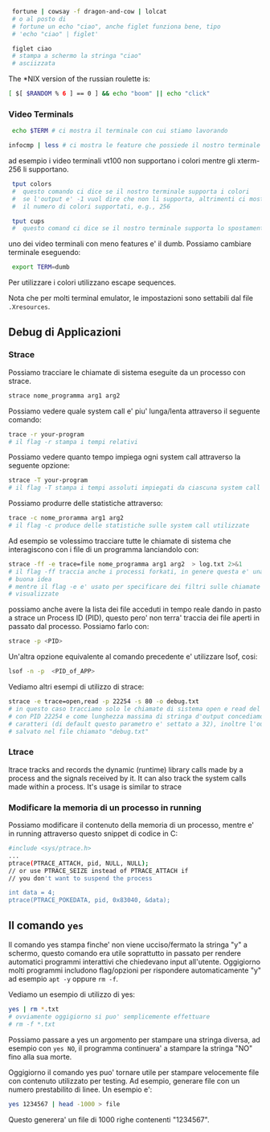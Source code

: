 
```sh
 fortune | cowsay -f dragon-and-cow | lolcat
 # o al posto di
 # fortune un echo "ciao", anche figlet funziona bene, tipo
 # 'echo "ciao" | figlet'
```

```sh
 figlet ciao
 # stampa a schermo la stringa "ciao"
 # asciizzata
```


The \*NIX version of the russian roulette is:
```sh
[ $[ $RANDOM % 6 ] == 0 ] && echo "boom" || echo "click"
```



### Video Terminals

```sh
 echo $TERM # ci mostra il terminale con cui stiamo lavorando
```

```sh
infocmp | less # ci mostra le feature che possiede il nostro terminale
```
ad esempio i video terminali vt100 non supportano i colori mentre gli
xterm-256 li supportano.

```sh
 tput colors
 #  questo comando ci dice se il nostro terminale supporta i colori
 #  se l'output e' -1 vuol dire che non li supporta, altrimenti ci mostra
 #  il numero di colori supportati, e.g., 256
```

```sh
 tput cups
 #  questo comand ci dice se il nostro terminale supporta lo spostamento del cursore
```

uno dei video terminali con meno features e' il dumb.
Possiamo cambiare terminale eseguendo:

```sh
 export TERM=dumb
```
Per utilizzare i colori utilizzano escape sequences.

Nota che per molti terminal emulator, le impostazioni sono settabili dal file
`.Xresources`.

## Debug di Applicazioni


### Strace
Possiamo tracciare le chiamate di sistema eseguite da un processo con strace.

```sh
strace nome_programma arg1 arg2
```

Possiamo vedere quale system call e' piu' lunga/lenta attraverso il seguente
comando:
```sh
trace -r your-program
# il flag -r stampa i tempi relativi
```

Possiamo vedere quanto tempo impiega ogni system call attraverso la seguente
opzione:
```sh
strace -T your-program
# il flag -T stampa i tempi assoluti impiegati da ciascuna system call
```

Possiamo produrre delle statistiche attraverso:
```sh
trace -c nome_proramma arg1 arg2
# il flag -c produce delle statistiche sulle system call utilizzate
```

Ad esempio se volessimo tracciare tutte le chiamate di sistema che interagiscono
con i file di un programma lanciandolo con:
```sh
strace -ff -e trace=file nome_programma arg1 arg2  > log.txt 2>&1
# il flag -ff traccia anche i processi forkati, in genere questa e' una
# buona idea
# mentre il flag -e e' usato per specificare dei filtri sulle chiamate di sistema
# visualizzate
```

possiamo anche avere la lista dei file acceduti in tempo reale dando in pasto a
strace un Process ID (PID), questo pero' non terra' traccia dei file aperti in
passato dal processo. Possiamo farlo con:

```sh
strace -p <PID>
```

Un'altra opzione equivalente al comando precedente e' utilizzare lsof, cosi:
```sh
lsof -n -p  <PID_of_APP>
```

Vediamo altri esempi di utilizzo di strace:
```sh
strace -e trace=open,read -p 22254 -s 80 -o debug.txt
# in questo caso tracciamo solo le chiamate di sistema open e read del processo
# con PID 22254 e come lunghezza massima di stringa d'output concediamo 80
# caratteri (di default questo parametro e' settato a 32), inoltre l'output e'
# salvato nel file chiamato "debug.txt"
```

### Ltrace

ltrace tracks and records the dynamic (runtime) library calls made by a process
and the signals received by it. It can also track the system calls made within a
process. It's usage is similar to strace


### Modificare la memoria di un processo in running

Possiamo modificare il contenuto della memoria di un processo, mentre e' in
running attraverso questo snippet di codice in C:

```sh
#include <sys/ptrace.h>
...
ptrace(PTRACE_ATTACH, pid, NULL, NULL);
// or use PTRACE_SEIZE instead of PTRACE_ATTACH if
// you don't want to suspend the process

int data = 4;
ptrace(PTRACE_POKEDATA, pid, 0x83040, &data);
```


## Il comando `yes`


Il comando yes stampa finche' non viene ucciso/fermato la stringa "y" a schermo,
questo comando era utile soprattutto in passato per rendere automatici programmi
interattivi che chiedevano input all'utente. Oggigiorno molti programmi
includono flag/opzioni per rispondere automaticamente "y" ad esempio `apt -y`
oppure `rm -f`.

Vediamo un esempio di utilizzo di yes:
```sh
yes | rm *.txt 
# ovviamente oggigiorno si puo' semplicemente effettuare 
# rm -f *.txt
```

Possiamo passare a yes un argomento per stampare una stringa diversa, ad esempio
con `yes NO`, il programma continuera' a stampare la stringa "NO" fino alla sua
morte.


Oggigiorno il comando yes puo' tornare utile per stampare velocemente file con
contenuto utilizzato per testing. Ad esempio, generare file con un numero
prestabilito di linee. 
Un esempio e':
```sh
yes 1234567 | head -1000 > file 
```
Questo generera' un file di 1000 righe contenenti "1234567".
